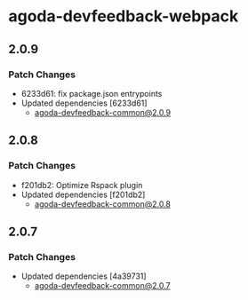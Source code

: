 # agoda-devfeedback-webpack

## 2.0.9

### Patch Changes

- 6233d61: fix package.json entrypoints
- Updated dependencies [6233d61]
  - agoda-devfeedback-common@2.0.9

## 2.0.8

### Patch Changes

- f201db2: Optimize Rspack plugin
- Updated dependencies [f201db2]
  - agoda-devfeedback-common@2.0.8

## 2.0.7

### Patch Changes

- Updated dependencies [4a39731]
  - agoda-devfeedback-common@2.0.7
